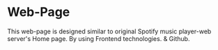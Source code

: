 # Web-Page
This web-page is designed similar to original Spotify music player-web server's Home page.
By using Frontend technologies. &amp; Github.
